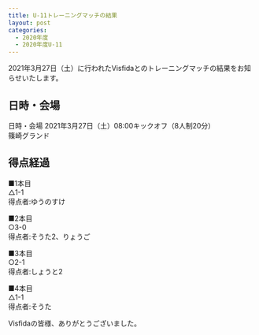 ```yaml
---
title: U-11トレーニングマッチの結果
layout: post
categories:
  - 2020年度
  - 2020年度U-11
---
```


2021年3月27日（土）に行われたVisfidaとのトレーニングマッチの結果をお知らせいたします。


## 日時・会場

日時・会場
2021年3月27日（土）08:00キックオフ（8人制20分）<br>
篠崎グランド

## 得点経過

■1本目<br>
△1-1<br>
得点者:ゆうのすけ

■2本目<br>
○3-0<br>
得点者:そうた2、りょうご

■3本目<br>
○2-1<br>
得点者:しょうと2

■4本目<br>
△1-1<br>
得点者:そうた




Visfidaの皆様、ありがとうございました。
